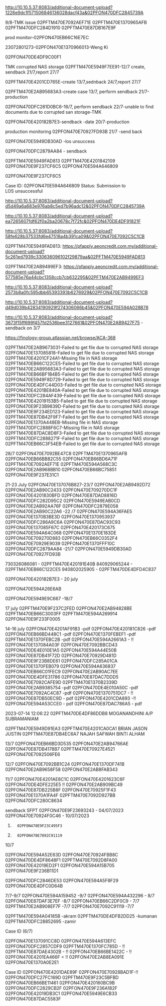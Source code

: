 http://10.10.5.37:8083/additional-document-upload?1226e9dc1f571506846136028dacf43a&02PFON470DFC2845739A

9/8-TMK issue
02PFTM470E7092AEF71E
02PFTM470E1370965AFB	
02PFTM470DFC284D1910
02PFTM470E87DB167E9F	

prod monitor-02PFON470EB66C16E7EC

23072801273-02PFON470E1370966013-Weng Ki

02PFON470DE4DF9C00F1

TMK corrupted NAS storage
02PFTM470E5949F7EE91-12/7 create, sendback 21/7,report 27/7

02PFTM470E4201CD765E-create 13/7,sednback 24/7,report 27/7


02PFTM470E2AB95683A3-create case 13/7, perform sendback 21/7-production

02PFON470DFC281D0BC6-16/7, perform sendback 22/7-unable to find documents due to corrupted san storage-TMK




02PFON470E420182B7E3-sendback -date 20/7-production

production monitoring
02PFON470E70927FD93B 21/7 -send back

02PFON470E5949DB30AD -los unsuccess

02PFON470DFC2879AA84 - sendback



02PFTM470E5949FAD813
02PFTM470E4201842109
02PFON470E9F237CF6C5
02PFON470E594A646809

02PFON470E9F237CF6C5

Case ID: 02PFON470E594A646809
Status: Submission to LOS unsuccessful


http://10.10.5.37:8083/additional-document-upload?d5d49a6a683e976ab8c5ed7b96adc12&02PFON470DFC2845739A

http://10.10.5.37:8083/additional-document-upload?ea7265607fdf62f0a2ba20678c7f72fc&02PFON470DE4DF91821F

http://10.10.5.37:8083/additional-document-upload?58fe628b37533fd6e47518a4b391ca09&02PFON470E7092C5C1CB

02PFTM470E5949FAD813:
https://pfapply.aeoncredit.com.my/additional-document-upload?5c261ed7939c330636096102f29879aa&02PFTM470E5949FAD813

02PFTM470E2AB9499EF3:
https://pfapply.aeoncredit.com.my/additional-document-upload?577585e76a44cbc1358ccb7cb632295&02PFTM470E2AB9499EF3 

http://10.10.5.37:8083/additional-document-upload?2573b8a0fc595dbb65393393b6276929&02PFON470E7092C5C1CB

http://10.10.5.37:8083/additional-document-upload?d49d039b42834190929f274306066b45&02PFON470E594A028B78

http://10.10.5.37:8083/additional-document-upload?3673f15ff699f457fd2536bee3127661&02PFON470E2AB9427F75 -sendback on 3/7

https://finology-group.atlassian.net/browse/ACA-368


02PFTM470E2AB9673031-Failed to get file due to corrupted NAS storage
02PFON470E137085818-Failed to get file due to corrupted NAS storage
02PFTM470E4201CF24A1-Missing file in NAS storage 
02PFTM470EB66C122CE5-Failed to get file due to corrupted NAS storage
02PFTM470E2AB95683A3-Failed to get file due to corrupted NAS storage
02PFTM470EB66BF1B4B5-Failed to get file due to corrupted NAS storage
02PFON470E5949F8D729-Failed to get file due to corrupted NAS storage
02PFON470DE4DFC44D03-Failed to get file due to corrupted NAS storage
02PFON470E4201BE840A-Failed to get file due to corrupted NAS storage
02PFTM470DFC284AF439-Failed to get file due to corrupted NAS storage
02PFTM470E42019153B5-Failed to get file due to corrupted NAS storage
02PFON470E9F23B9839D-Failed to get file due to corrupted NAS storage
02PFTM470E9F234ED123-Failed to get file due to corrupted NAS storage
02PFTM470E87DB42F9F7-Failed to get file due to corrupted NAS storage
02PFON470E1370A448EB-Missing file in NAS storage 
02PFTM470DFC2888F6C7-Missing file in NAS storage 
02PFTM470E87DAC8D8F3-Failed to get file due to corrupted NAS storage
02PFTM470DFC2888271F-Failed to get file due to corrupted NAS storage
02PFTM470EB66C3F54EB-Failed to get file due to corrupted NAS storage	




28/7
02PFON470E7092BE47C8
02PFTM470E1370965AFB
02PFON470EB66BB82C55
02PFON470EB66BD6A71F
02PFTM470E7092AEF71E
02PFTM470E594A568C3C
02PFON470E2AB968BB10
02PFON470EB66BC75851
02PFON470E9F237E31C1



21-23 July
02PFON470E137076B827-23/7
02PFON470E2AB9492D72
02PFON470E2AB90C2433
02PFON470E709270DC1F
02PFON470E4201830BFD
02PFON470E87DAD8816D
02PFON470DFC282D95C2
02PFON470E5949EAB0CD
02PFON470E2AB92AA76F
02PFON470DFC2879E058
02PFON470E2AB90C22A6 -22 /7
02PFON470E594A36FAE5
02PFON470E1370B3BE3D
02PFON470E1370953937
02PFON470DFC286A9C6A
02PFON470E87DAC93C93
02PFON470E137085F67C
02PFON470E420173C675
02PFON470E594A64C068
02PFON470E1370E183DE
02PFON470E709270D883
02PFON470EB66C0352F4
02PFON470E70929E9039
02PFON470E1370FFF10C
02PFON470DFC2879AA84 -21/7
02PFON470E5949DB30AD
02PFON470E70927FD93B



730326086081 - 02PFTM470E420191E40B	
840929065244 - 02PFTM470EB66C122CE5	
940802025905 - 02PFTM470DE4DFD4C837

02PFON470E420182B7E3 - 20 july

02PFON470E594A26E6AB

02PFON470E5949E9C667 -18/7

17 july
02PFTM470E9F237C2FED
02PFON470E2AB94828BE
02PFTM470EB66C3003FF
02PFTM470E594A269914
02PFON470E9F233F0005



14-16 july
02PFON470E4201AF91B3 -pdf
02PFON470E420181C826 -pdf
02PFON470EB66BD448C1 -pdf
02PFON470E1370FEBEF1 -pdf
02PFTM470E1370FEBC2B -pdf
02PFON470E594A2661A3 - !!
02PFON470E137084A03F 
02PFON470E7092BBCD43 
02PFON470DE4E010E1A5 
02PFON470E594A44E50B 
02PFON470E87DB41F72D 
02PFON470E70929D481D 
02PFON470E9F23B8DE61 
02PFON470DFC285A01CA 
02PFON470E1370FEB079 
02PFON470E594A636837 
02PFON470EB66C01FEC9 
02PFON470E2AB90AC7EE 
02PFON470DE4DFE31786
02PFON470E87DAC7DDD5
02PFON470E7092CAFE9D
02PFTM470E1370B2339D
02PFON470E2AB9385754 -pdf
02PFON470DE4E010A50C -pdf
02PFON470E7092AC4C87 -pdf
02PFON470E1370751DC7 - !!
02PFON470E87DB50EC9D - pdf
02PFON470E4201CDA893 -!!
02PFON470E594A53CCE0 - pdf
02PFON470E87DAC786A5 - pdf


2023-07-14 12:06:22
02PFTM470DE4DF86DDB8	MOGANANDHINI A/P SUBRAMANIAM	

02PFTM470E5949D91EA3
02PFTM470E4201CA0CA1	BRIAN JASON JUSTIN
02PFTM470E87DB4EC6A7	NAJAH SAFWAH BINTI ALHAM


13/7
02PFON470EB66BD3D535
02PFON470E2AB94766AE
02PFON470E87DB4178B7
02PFTM470E70927E4521
02PFON470E7092506FE6


12/7
02PFON470E7092BB1C24
02PFON470E1370DF741B
02PFON470E2AB9658F58
02PFON470E2AB8FAB343


11/7
02PFON470E4201AE8C1C
02PFON470E4201623C6F
02PFON470DE4DFE225E5 !!
02PFON470E2AB909BC49
02PFON470E87DB225B8F
02PFON470E70925F1F43
02PFON470E1370A1FA4F
02PFTM470E7092D927BB
02PFON470DFC280C8634





sendback SFPT
02PFON470E9F23693243 - 04/07/2023
02PFON470E70924F0C46 - 10/07/2023


1.       02PFON470E9F23C495F3

2.       02PFON470E7092C91119

10/7

02PFON470E594A52E63D
02PFON470E70924FBB8C
02PFON470DE4DF8648F1
02PFTM470E7092D8FA00
02PFON470E42019ED2F1
02PFON470E594A15B705
02PFON470E9F236B11D1



02PFON470DFC2846DE53
02PFON470E594A5F8F29
02PFON470DE4DFC0D64B

7/7-9/7
02PFON470E594A159452 -9/7
02PFON470E594A432296 - 8/7
02PFON470E87DAF3E7EF -8/7
02PFON470EB66C2DF0C9 - 7/7
02PFTM470E2AB908EF7F -7/7
02PFON470E7092C91119 -7/7



02PFTM470E594A04185B -akram
02PFTM470DE4DFB2DD25 -kumanan
02PFTM470DFC28852695 -zamir

Case ID (6/7)

02PFON470E137091CC8D
02PFON470E594A613EFC
02PFON470DFC2857CDF9
02PFTM470E1370FC785D - !!
02PFTM470E87DAE4302B - !!
02PFON470EB66BE1422C - !!
02PFON470E4201EA466F = !!
02PFON470E2AB8EA091E
02PFON470E1370A0E2E1



Case ID
02PFON470E4201DAE89F
02PFON470E70928BAD1F-!!
02PFON470DFC27FC169D
02PFTM470E9F23C5BFBD
02PFON470EB66BE11461
02PFON470E420160BC9B
02PFON470DFC2829CB2F
02PFON470E9F236A182F
02PFON470E42019DB3C1
02PFON470E5949E6CB33
02PFON470E87DAC5583F







